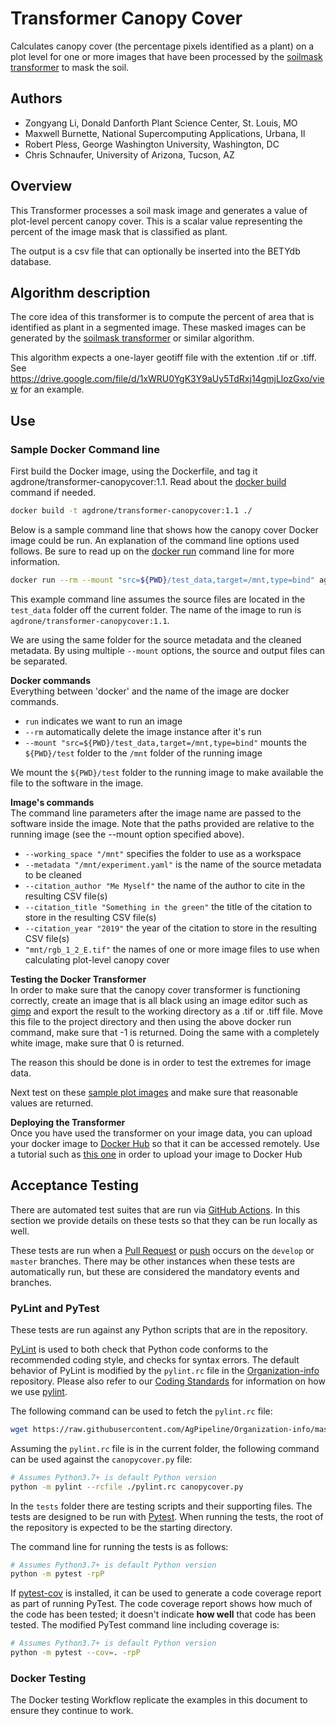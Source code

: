 # Transformer Canopy Cover

Calculates canopy cover (the percentage pixels identified as a plant) on a plot level for one or more images that have been processed by the [soilmask transformer](https://github.com/AgPipeline/transformer-soilmask) to mask the soil.

## Authors

* Zongyang Li, Donald Danforth Plant Science Center, St. Louis, MO
* Maxwell Burnette, National Supercomputing Applications, Urbana, Il
* Robert Pless, George Washington University, Washington, DC
* Chris Schnaufer, University of Arizona, Tucson, AZ

## Overview

This Transformer processes a soil mask image and generates a value of plot-level percent canopy cover. This is a scalar value representing the percent of the image mask that is classified as plant. 

The output is a csv file that can optionally be inserted into the BETYdb database.

## Algorithm description

The core idea of this transformer is to compute the percent of area that is identified as plant in a segmented image.
These masked images can be generated by the [soilmask transformer](https://github.com/AgPipeline/transformer-soilmask/blob/master/README.md) or similar algorithm.

This algorithm expects a one-layer geotiff file with the extention .tif or .tiff. See https://drive.google.com/file/d/1xWRU0YgK3Y9aUy5TdRxj14gmjLlozGxo/view for an example. 

## Use 

### Sample Docker Command line

First build the Docker image, using the Dockerfile, and tag it agdrone/transformer-canopycover:1.1. 
Read about the [docker build](https://docs.docker.com/engine/reference/commandline/build/) command if needed.

```bash
docker build -t agdrone/transformer-canopycover:1.1 ./
```

Below is a sample command line that shows how the canopy cover Docker image could be run.
An explanation of the command line options used follows.
Be sure to read up on the [docker run](https://docs.docker.com/engine/reference/run/) command line for more information.

```bash
docker run --rm --mount "src=${PWD}/test_data,target=/mnt,type=bind" agdrone/transformer-canopycover:1.1 --working_space "/mnt" --metadata "/mnt/experiment.yaml" --citation_author "Me Myself" --citation_title "Something in the green" --citation_year "2019" --species "Big Plant" "/mnt/rgb_1_2_E.tif"
```

This example command line assumes the source files are located in the `test_data` folder off the current folder.
The name of the image to run is `agdrone/transformer-canopycover:1.1`.

We are using the same folder for the source metadata and the cleaned metadata.
By using multiple `--mount` options, the source and output files can be separated.

**Docker commands** \
Everything between 'docker' and the name of the image are docker commands.

- `run` indicates we want to run an image
- `--rm` automatically delete the image instance after it's run
- `--mount "src=${PWD}/test_data,target=/mnt,type=bind"` mounts the `${PWD}/test` folder to the `/mnt` folder of the running image

We mount the `${PWD}/test` folder to the running image to make available the file to the software in the image.

**Image's commands** \
The command line parameters after the image name are passed to the software inside the image.
Note that the paths provided are relative to the running image (see the --mount option specified above).

- `--working_space "/mnt"` specifies the folder to use as a workspace
- `--metadata "/mnt/experiment.yaml"` is the name of the source metadata to be cleaned
- `--citation_author "Me Myself"` the name of the author to cite in the resulting CSV file(s)
- `--citation_title "Something in the green"` the title of the citation to store in the resulting CSV file(s)
- `--citation_year "2019"` the year of the citation to store in the resulting CSV file(s)
- `"mnt/rgb_1_2_E.tif"` the names of one or more image files to use when calculating plot-level canopy cover

**Testing the Docker Transformer** \
In order to make sure that the canopy cover transformer is functioning correctly, create an image that is all black
using an image editor such as [gimp](https://www.gimp.org) and export the result to the working directory as a .tif or .tiff file.
Move this file to the project directory and then using the above docker run command, make sure that -1 is returned. Doing the same
with a completely white image, make sure that 0 is returned. 

The reason this should be done is in order to test the extremes for image data.

Next test on these [sample plot images](https://drive.google.com/file/d/1xWRU0YgK3Y9aUy5TdRxj14gmjLlozGxo/view) and make sure
that reasonable values are returned.

**Deploying the Transformer** \
Once you have used the transformer on your image data, you can upload your docker image to [Docker Hub](https://hub.docker.com)
so that it can be accessed remotely. Use a tutorial such as [this one](https://ropenscilabs.github.io/r-docker-tutorial/04-Dockerhub.html)
in order to upload your image to Docker Hub

## Acceptance Testing

There are automated test suites that are run via [GitHub Actions](https://docs.github.com/en/actions).
In this section we provide details on these tests so that they can be run locally as well.

These tests are run when a [Pull Request](https://docs.github.com/en/github/collaborating-with-issues-and-pull-requests/about-pull-requests) or [push](https://docs.github.com/en/github/using-git/pushing-commits-to-a-remote-repository) occurs on the `develop` or `master` branches.
There may be other instances when these tests are automatically run, but these are considered the mandatory events and branches.

### PyLint and PyTest

These tests are run against any Python scripts that are in the repository.

[PyLint](https://www.pylint.org/) is used to both check that Python code conforms to the recommended coding style, and checks for syntax errors.
The default behavior of PyLint is modified by the `pylint.rc` file in the [Organization-info](https://github.com/AgPipeline/Organization-info) repository.
Please also refer to our [Coding Standards](https://github.com/AgPipeline/Organization-info#python) for information on how we use [pylint](https://www.pylint.org/).

The following command can be used to fetch the `pylint.rc` file:
```bash
wget https://raw.githubusercontent.com/AgPipeline/Organization-info/master/pylint.rc
```

Assuming the `pylint.rc` file is in the current folder, the following command can be used against the `canopycover.py` file:
```bash
# Assumes Python3.7+ is default Python version
python -m pylint --rcfile ./pylint.rc canopycover.py
``` 

In the `tests` folder there are testing scripts and their supporting files.
The tests are designed to be run with [Pytest](https://docs.pytest.org/en/stable/).
When running the tests, the root of the repository is expected to be the starting directory.

The command line for running the tests is as follows:
```bash
# Assumes Python3.7+ is default Python version
python -m pytest -rpP
```

If [pytest-cov](https://pytest-cov.readthedocs.io/en/latest/) is installed, it can be used to generate a code coverage report as part of running PyTest.
The code coverage report shows how much of the code has been tested; it doesn't indicate **how well** that code has been tested.
The modified PyTest command line including coverage is:
```bash
# Assumes Python3.7+ is default Python version
python -m pytest --cov=. -rpP 
```

### Docker Testing

The Docker testing Workflow replicate the examples in this document to ensure they continue to work.
